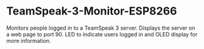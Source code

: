 # TeamSpeak-3-Monitor-ESP8266
Monitors people logged in to a TeamSpeak 3 server. Displays the server on a web page to port 90. LED to indicate users logged in and OLED display for more information.
